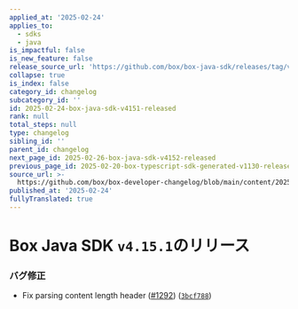 ```yaml
---
applied_at: '2025-02-24'
applies_to:
  - sdks
  - java
is_impactful: false
is_new_feature: false
release_source_url: 'https://github.com/box/box-java-sdk/releases/tag/v4.15.1'
collapse: true
is_index: false
category_id: changelog
subcategory_id: ''
id: 2025-02-24-box-java-sdk-v4151-released
rank: null
total_steps: null
type: changelog
sibling_id: ''
parent_id: changelog
next_page_id: 2025-02-26-box-java-sdk-v4152-released
previous_page_id: 2025-02-20-box-typescript-sdk-generated-v1130-released
source_url: >-
  https://github.com/box/box-developer-changelog/blob/main/content/2025/02-24-box-java-sdk-v4151-released.md
published_at: '2025-02-24'
fullyTranslated: true
---
```

# Box Java SDK `v4.15.1`のリリース

### バグ修正

* Fix parsing content length header ([#1292][1]) ([`3bcf788`][2])

[1]: https://github.com/box/box-java-sdk/issues/1292

[2]: https://github.com/box/box-java-sdk/commit/3bcf788dd9849305aa2cc85b8e5f88b35803ecb2
